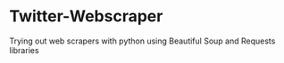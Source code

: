 # Twitter-Webscraper
Trying out web scrapers with python using Beautiful Soup and Requests libraries
